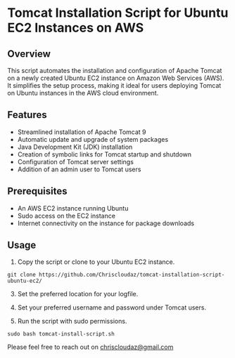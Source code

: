 # Tomcat Installation Script for Ubuntu EC2 Instances on AWS

## Overview

This script automates the installation and configuration of Apache Tomcat on a newly created Ubuntu EC2 instance on Amazon Web Services (AWS). It simplifies the setup process, making it ideal for users deploying Tomcat on Ubuntu instances in the AWS cloud environment.

## Features

- Streamlined installation of Apache Tomcat 9
- Automatic update and upgrade of system packages
- Java Development Kit (JDK) installation
- Creation of symbolic links for Tomcat startup and shutdown
- Configuration of Tomcat server settings
- Addition of an admin user to Tomcat users

## Prerequisites

- An AWS EC2 instance running Ubuntu
- Sudo access on the EC2 instance
- Internet connectivity on the instance for package downloads

## Usage

1. Copy the script or clone to your Ubuntu EC2 instance.

`git clone https://github.com/Chriscloudaz/tomcat-installation-script-ubuntu-ec2/` 

3. Set the preferred location for your logfile.

4. Set your preferred username and password under Tomcat users. 

5. Run the script with sudo permissions.
   
`sudo bash tomcat-install-script.sh`

Please feel free to reach out on chriscloudaz@gmail.com 
